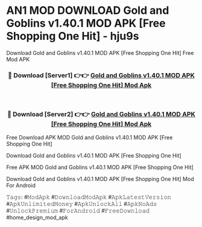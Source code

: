 # AN1 MOD DOWNLOAD Gold and Goblins v1.40.1 MOD APK [Free Shopping One Hit] - hju9s
Download Gold and Goblins v1.40.1 MOD APK [Free Shopping One Hit] Free Mod APK

<div align="center">
<h3>🔴 Download [Server1] 👉👉 <a href="https://apk-comot.site?title=Gold_and_Goblins_v1.40.1_MOD_APK_[Free_Shopping_One_Hit]">Gold and Goblins v1.40.1 MOD APK [Free Shopping One Hit] Mod Apk</a></h3><br>

<h3>🔴 Download [Server2] 👉👉 <a href="https://apk-comot.site?title=Gold_and_Goblins_v1.40.1_MOD_APK_[Free_Shopping_One_Hit]">Gold and Goblins v1.40.1 MOD APK [Free Shopping One Hit] Mod Apk</a></h3>
</div>


Free Download APK MOD Gold and Goblins v1.40.1 MOD APK [Free Shopping One Hit]

Download Gold and Goblins v1.40.1 MOD APK [Free Shopping One Hit] 

Free APK MOD Gold and Goblins v1.40.1 MOD APK [Free Shopping One Hit] 

Download Gold and Goblins v1.40.1 MOD APK [Free Shopping One Hit] Mod For Android

𝚃𝚊𝚐𝚜: #𝙼𝚘𝚍𝙰𝚙𝚔 #𝙳𝚘𝚠𝚗𝚕𝚘𝚊𝚍𝙼𝚘𝚍𝙰𝚙𝚔 #𝙰𝚙𝚔𝙻𝚊𝚝𝚎𝚜𝚝𝚅𝚎𝚛𝚜𝚒𝚘𝚗 #𝙰𝚙𝚔𝚄𝚗𝚕𝚒𝚖𝚒𝚝𝚎𝚍𝙼𝚘𝚗𝚎𝚢 #𝙰𝚙𝚔𝚄𝚗𝚕𝚘𝚌𝚔𝙰𝚕𝚕 #𝙰𝚙𝚔𝙽𝚘𝙰𝚍𝚜 #𝚄𝚗𝚕𝚘𝚌𝚔𝙿𝚛𝚎𝚖𝚒𝚞𝚖 #𝙵𝚘𝚛𝙰𝚗𝚍𝚛𝚘𝚒𝚍 #𝙵𝚛𝚎𝚎𝙳𝚘𝚠𝚗𝚕𝚘𝚊𝚍 #home_design_mod_apk